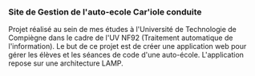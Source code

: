 ### Site de Gestion de l'auto-ecole Car'iole conduite

Projet réalisé au sein de mes études à l'Université de Technologie de Compiègne dans le cadre de l'UV NF92 (Traitement automatique de l'information).
Le but de ce projet est de créer une application web pour gérer les élèves et les séances de code d'une auto-école.
L'application repose sur une architecture LAMP.
